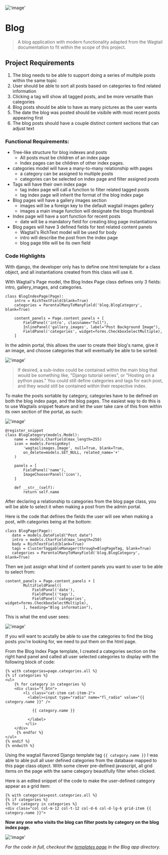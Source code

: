 !['image'](../media/content/blog.gif)
# Blog 

> A blog application with modern functionality adapted from the Wagtail documentation to fit within the scope of this project.

## Project Requirements

1. The blog needs to be able to support doing a series of multiple posts within the same topic 
2. User should be able to sort all posts based on categories to find related information
3. Clicking a tag will show all tagged posts, and be more versatile than categories
4. Blog posts should be able to have as many pictures as the user wants
5. The date the blog was posted should be visibile with most recent posts appearing first
6. The blog posts should have a couple distinct content sections that can adjust text

### Functional Requirements:

  * Tree-like structure for blog indexes and posts 
    - All posts must be children of an index page
    - Index pages can be children of other index pages.
  * categories model will have a many-to-many relationship with pages
    - a category can be assigned to multiple posts
    - categories can be selected on index page and filter assigned posts
  * Tags will have their own index page 
    - tag index page will call a function to filter related tagged posts
    - tag index page will inherit the format of the blog index page
  * Blog pages will have a gallery images section 
    - images will be a foreign key to the default wagtail images gallery
    - images a main image function will designate the blogs thumbnail 
  * Index page will have a sort function for recent posts
    - date will be a mandatory field for creating blog page instantiations 
  * Blog pages will have 3 defined fields for text related content panels
    - Wagtail's RichText model will be used for body
    - intro will describe the post from the index page
    - blog page title will be its own field 
    
 ### Code Highlights
 
With django, the developer only has to define one html template for a class object, and all instantiations created from this class will use it.

WIth Wagtail's Page model, the Blog Index Page class defines only 3 fields: intro, gallery_images, and categories.
```
class BlogIndexPage(Page):
    intro = RichTextField(blank=True)
    categories = ParentalManyToManyField('blog.BlogCategory', blank=True)

    content_panels = Page.content_panels + [
        FieldPanel('intro', classname="full"),
        InlinePanel('gallery_images', label="Post Background Image"),
        FieldPanel('categories', widget=forms.CheckboxSelectMultiple),
    ]
```

In the admin portal, this allows the user to create their blog's name, give it an image, and choose categories that will eventually be able to be sorted:


!['image'](../media/content/blogindex.png)

> If desired, a sub-index could be contained within the main blog that would be something like, "Django tutorial series", or "Hosting on a python paas."  You could still define categories and tags for each post, and they would still be contained within their respective index.


To make the posts sortable by category, categories have to be defined on both the blog index page, and the blog pages. The easiest way to do this is to use Wagtails snippet feature and let the user take care of this from within its own section of the portal, as such: 

!['image'](../media/content/snip.png)

```
@register_snippet
class BlogCategory(models.Model):
    name = models.CharField(max_length=255)
    icon = models.ForeignKey(
        'wagtailimages.Image', null=True, blank=True,
        on_delete=models.SET_NULL, related_name='+'
    )

    panels = [
        FieldPanel('name'),
        ImageChooserPanel('icon'),
    ]

    def __str__(self):
        return self.name
 ```
 
After declaring a relationship to categories from the blog page class, you will be able to select it when making a post from the admin portal.
 
Here is the code that defines the fields the user will see when making a post, with categories being at the bottom:
 ```
 class BlogPage(Page):
    date = models.DateField("Post date")
    intro = models.CharField(max_length=250)
    body = RichTextField(blank=True)
    tags = ClusterTaggableManager(through=BlogPageTag, blank=True)
    categories = ParentalManyToManyField('blog.BlogCategory', blank=True)
```
Then we just assign what kind of content panels you want to user to be able to select from:
```
content_panels = Page.content_panels + [
        MultiFieldPanel([
            FieldPanel('date'),
            FieldPanel('tags'),
            FieldPanel('categories', widget=forms.CheckboxSelectMultiple),
        ], heading="Blog information"),
```
This is what the end user sees:

!['image'](../media/content/blog_cat.png)

If you will want to acutally be able to use the categories to find the blog posts you're looking for, we need to put them on the html page. 

From the Blog Index Page template, I created a categories section on the right hand panel and called all user selected categories to display with the following block of code:

```
{% with categories=page.categories.all %}
{% if categories %}
<ul>
    {% for category in categories %}
    <div class="f_btn">
        <li class="cat-item cat-item-2">
          <label><input type="radio" name="fl_radio" value="{{ category.name }}" />

            {{ category.name }}

          </label>
         </li>
    </div>
     {% endfor %}
</ul>
{% endif %}
{% endwith %}
```

Using the wagtail flavored Django template tag ```{{ category.name }}``` I was able to able pull all user defined categories from the database mapped to this page class object. With some clever pre-defined javascript, all grid items on the page with the same category beautifully filter when clicked. 

Here is an edited snippet of the code to make the user-defined category appear as a grid item:
```
{% with categories=post.categories.all %}
{% if categories %}
{% for category in categories %} 
<div class="col col-m-12 col-t-12 col-d-6 col-d-lg-6 grid-item {{ category.name }}">
```
**Now any one who visits the blog can filter posts by category on the blog index page.**

!['image'](../media/content/category.gif)



*For the code in full, checkout the [templates page](https://github.com/CreativeDave/Blog_Portfolio_App/tree/master/blog/templates/blog) in the Blog app directory.*


